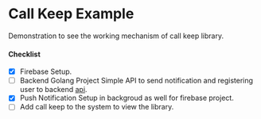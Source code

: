 # Call Keep Example
Demonstration to see the working mechanism of call keep library.

#### Checklist
- [x] Firebase Setup.
- [ ] Backend Golang Project Simple API to send notification and registering user to backend [api](/demo_server). 
- [x] Push Notification Setup in backgroud as well for firebase project.
- [ ] Add call keep to the system to view the library. 